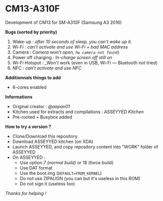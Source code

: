 # CM13-A310F
Development of CM13 for SM-A310F (Samsung A3 2016)

**Bugs (sorted by priority)**
1. Wake-up : _after 10 seconds of sleep, you can't wake up it._
2. Wi-Fi : _can't activate and use Wi-Fi + bad MAC address_
3. Camera : _Camera won't open, `hw camera not found`)_
3. Power off charging : _In-charge screen off still on_
4. Wi-Fi Hotspot : _Won't work (even in USB, Wi-Fi &mdash; Bluetooth not tried)
5. NFC : _can't activate and use NFC_


**Additionnals things to add**
- 8-cores enabled

**Informations**
- Original creator : _@aapav01_
- Kitchen used for extracts and compilations : _ASSEYYED Kitchen_
- Pre-rooted + Busybox added

**How to try a version ?**
- Clone/Download this repository
- Download ASSEYYED kitchen (on XDA)
- Launch ASSEYYED, and copy repository content into "WORK" folder of ASSEYYED
- On ASSEYYED : 
  - Use option _7 (normal build)_ or 18 (force build)
  - Use DAT format
  - Use the boot.img (`DEFAULT=FROM_KERNEL`)
  - Do not use ZIPALIGN (you can but it's useless in this ROM)
  - Do not sign it (useless too)

_Thanks for helping !_
